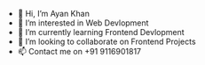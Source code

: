 - 👋 Hi, I’m Ayan Khan
- 👀 I’m interested in Web Devlopment
- 🌱 I’m currently learning Frontend Devlopment
- 💞️ I’m looking to collaborate on Frontend Projects
- 📫 Contact me on +91 9116901817
  
  

<!---
Ayan16105/Ayan16105 is a ✨ special ✨ repository because its `README.md` (this file) appears on your GitHub profile.
You can click the Preview link to take a look at your changes.
--->
